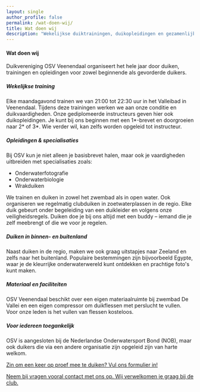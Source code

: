 ```yaml
---
layout: single
author_profile: false
permalink: /wat-doen-wij/
title: Wat doen wij
description: "Wekelijkse duiktrainingen, duikopleidingen en gezamenlijke duiktrips in binnen- en buitenland. Bij OSV Veenendaal kun je duikvaardigheden ontwikkelen en genieten van diverse duikactiviteiten."
---
```

  
#### Wat doen wij  

Duikvereniging OSV Veenendaal organiseert het hele jaar door duiken, trainingen en opleidingen voor zowel beginnende als gevorderde duikers.

##### Wekelijkse training

Elke maandagavond trainen we van 21:00 tot 22:30 uur in het Valleibad in Veenendaal. Tijdens deze trainingen werken we aan onze conditie en duikvaardigheden. Onze gediplomeerde instructeurs geven hier ook duikopleidingen. Je kunt bij ons beginnen met een 1*-brevet en doorgroeien naar 2* of 3*. Wie verder wil, kan zelfs worden opgeleid tot instructeur.

##### Opleidingen & specialisaties

Bij OSV kun je niet alleen je basisbrevet halen, maar ook je vaardigheden uitbreiden met specialisaties zoals:

- Onderwaterfotografie
- Onderwaterbiologie
- Wrakduiken

We trainen en duiken in zowel het zwembad als in open water. Ook organiseren we regelmatig clubduiken in zoetwaterplassen in de regio. Elke duik gebeurt onder begeleiding van een duikleider en volgens onze veiligheidsregels. Duiken doe je bij ons altijd met een buddy – iemand die je zelf meebrengt of die we voor je regelen.

##### Duiken in binnen- en buitenland

Naast duiken in de regio, maken we ook graag uitstapjes naar Zeeland en zelfs naar het buitenland. Populaire bestemmingen zijn bijvoorbeeld Egypte, waar je de kleurrijke onderwaterwereld kunt ontdekken en prachtige foto's kunt maken.

##### Materiaal en faciliteiten

OSV Veenendaal beschikt over een eigen materiaalruimte bij zwembad De Vallei en een eigen compressor om duikflessen met perslucht te vullen. Voor onze leden is het vullen van flessen kosteloos.

##### Voor iedereen toegankelijk

OSV is aangesloten bij de Nederlandse Onderwatersport Bond (NOB), maar ook duikers die via een andere organisatie zijn opgeleid zijn van harte welkom.

[Zin om een keer op proef mee te duiken? Vul ons formulier in!](https://forms.gle/m65W1JCuBNnB5Rjd8)

[Neem bij vragen vooral contact met ons op. Wij verwelkomen je graag bij de club.](/contact/)
